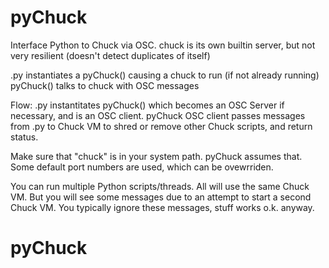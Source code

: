 # pyChuck
Interface Python to Chuck via OSC.
chuck is its own builtin server, but not very resilient (doesn't detect
duplicates of itself)

.py instantiates a pyChuck() causing a chuck to run (if not already running)
pyChuck() talks to chuck with OSC messages

Flow:
	.py instantitates pyChuck() which becomes an OSC Server if necessary, and
	is an OSC client.
	pyChuck OSC client passes messages from .py to Chuck VM to shred or
	remove other Chuck scripts, and return status.

Make sure that "chuck" is in your system path. pyChuck assumes that. Some
default port numbers are used, which can be ovewrriden.

You can run multiple Python scripts/threads. All will use the same Chuck VM.
But you will see some messages due to an attempt to start a second Chuck VM.
You typically ignore these messages, stuff works o.k. anyway.
# pyChuck
